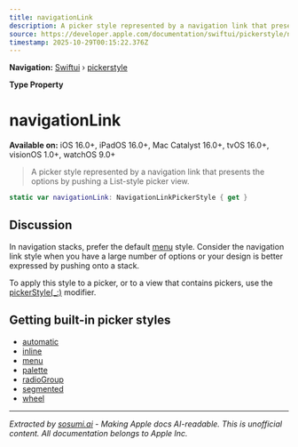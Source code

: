 ```yaml
---
title: navigationLink
description: A picker style represented by a navigation link that presents the options by pushing a List-style picker view.
source: https://developer.apple.com/documentation/swiftui/pickerstyle/navigationlink
timestamp: 2025-10-29T00:15:22.376Z
---
```


**Navigation:** [Swiftui](/documentation/swiftui) › [pickerstyle](/documentation/swiftui/pickerstyle)

**Type Property**

# navigationLink

**Available on:** iOS 16.0+, iPadOS 16.0+, Mac Catalyst 16.0+, tvOS 16.0+, visionOS 1.0+, watchOS 9.0+

> A picker style represented by a navigation link that presents the options by pushing a List-style picker view.

```swift
static var navigationLink: NavigationLinkPickerStyle { get }
```

## Discussion

In navigation stacks, prefer the default [menu](/documentation/swiftui/pickerstyle/menu) style. Consider the navigation link style when you have a large number of options or your design is better expressed by pushing onto a stack.

To apply this style to a picker, or to a view that contains pickers, use the [pickerStyle(_:)](/documentation/swiftui/view/pickerstyle(_:)) modifier.

## Getting built-in picker styles

- [automatic](/documentation/swiftui/pickerstyle/automatic)
- [inline](/documentation/swiftui/pickerstyle/inline)
- [menu](/documentation/swiftui/pickerstyle/menu)
- [palette](/documentation/swiftui/pickerstyle/palette)
- [radioGroup](/documentation/swiftui/pickerstyle/radiogroup)
- [segmented](/documentation/swiftui/pickerstyle/segmented)
- [wheel](/documentation/swiftui/pickerstyle/wheel)

---

*Extracted by [sosumi.ai](https://sosumi.ai) - Making Apple docs AI-readable.*
*This is unofficial content. All documentation belongs to Apple Inc.*
